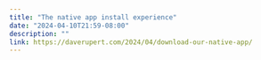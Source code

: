 ```yaml
---
title: "The native app install experience"
date: "2024-04-10T21:59-08:00"
description: ""
link: https://daverupert.com/2024/04/download-our-native-app/
---
```

